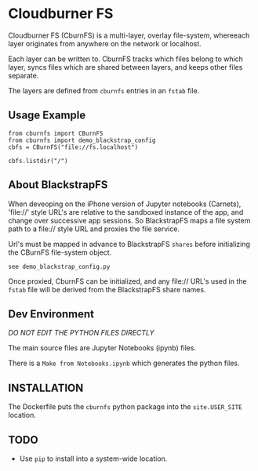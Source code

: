 # Cloudburner FS

Cloudburner FS (CburnFS) is a multi-layer, overlay file-system, whereeach layer originates from anywhere on the network or localhost.

Each layer can be written to. CburnFS tracks which files belong to which layer, syncs files which are shared between layers, and keeps other files separate.

The layers are defined from `cburnfs` entries in an `fstab` file.

## Usage Example

	from cburnfs import CBurnFS
	from cburnfs import demo_blackstrap_config
	cbfs = CBurnFS("file://fs.localhost")

	cbfs.listdir("/")


## About BlackstrapFS

When deveoping on the iPhone version of Jupyter notebooks (Carnets), 'file://' style URL's are relative to the sandboxed instance of the app, and change over successive app sessions. So BlackstrapFS maps a file system path to a file:// style URL and proxies the file service.

Url's must be mapped in advance to BlackstrapFS `shares` before initializing the CBurnFS file-system object.

	see demo_blackstrap_config.py

Once proxied, CburnFS can be initialized, and any file:// URL's used in the `fstab` file will be derived from the BlackstrapFS share names.



## Dev Environment

*DO NOT EDIT THE PYTHON FILES DIRECTLY*

The main source files are Jupyter Notebooks (ipynb) files.

There is a `Make from Notebooks.ipynb` which generates the python files.


## INSTALLATION

The Dockerfile puts the `cburnfs` python package into the `site.USER_SITE` location.


## TODO

- Use `pip` to install into a system-wide location.


